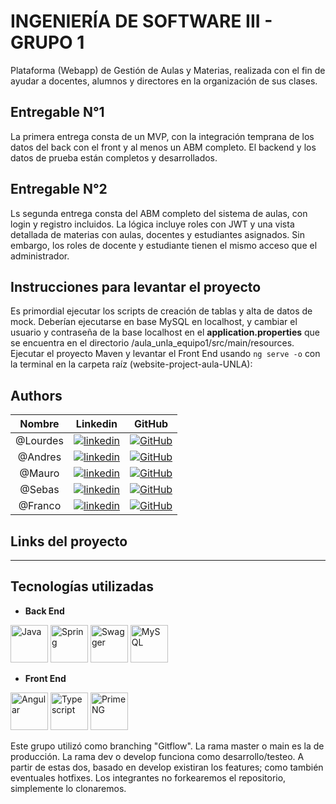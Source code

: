 # INGENIERÍA DE SOFTWARE III - GRUPO 1

Plataforma (Webapp) de Gestión de Aulas y Materias, realizada
con el fin de ayudar a docentes, alumnos y directores en la 
organización de sus clases.

## Entregable N°1

La primera entrega consta de un MVP, con la integración temprana de los datos del back con el front y al menos un ABM completo.
El backend y los datos de prueba están completos y desarrollados. 

## Entregable N°2

Ls segunda entrega consta del ABM completo del sistema de aulas, con login y registro incluidos. La lógica incluye roles con JWT y una vista detallada de materias con aulas, docentes y estudiantes asignados. Sin embargo, los roles de docente y estudiante tienen el mismo acceso que el administrador.

## Instrucciones para levantar el proyecto

Es primordial ejecutar los scripts de creación de tablas y alta de datos de mock. Deberían ejecutarse en base MySQL en localhost, y cambiar el usuario y contraseña de la base localhost en el **application.properties** que se encuentra en el directorio /aula_unla_equipo1/src/main/resources. Ejecutar el proyecto Maven y levantar el Front End usando `ng serve -o` con la terminal en la carpeta raíz (website-project-aula-UNLA):

## Authors

| Nombre | Linkedin | GitHub |
| :---:         |     :---:      |          :---: |
| @Lourdes |[![linkedin](https://img.shields.io/badge/linkedin-0A66C2?style=for-the-badge&logo=linkedin&logoColor=white)](https://www.linkedin.com/in/lourdes-florencia-toledo/)   |[![GitHub](https://img.shields.io/badge/github-%23121011.svg?&style=for-the-badge&logo=github&logoColor=white)](https://https://github.com/Lourdest812) |
| @Andres |[![linkedin](https://img.shields.io/badge/linkedin-0A66C2?style=for-the-badge&logo=linkedin&logoColor=white)](https://www.linkedin.com/in/andres-ezequiel-cupo-346b84180/)   |[![GitHub](https://img.shields.io/badge/github-%23121011.svg?&style=for-the-badge&logo=github&logoColor=white)](https://github.com/Suhiang98) |
| @Mauro |[![linkedin](https://img.shields.io/badge/linkedin-0A66C2?style=for-the-badge&logo=linkedin&logoColor=white)](https://www.linkedin.com/in/mauro-bazante/)   |[![GitHub](https://img.shields.io/badge/github-%23121011.svg?&style=for-the-badge&logo=github&logoColor=white)](https://github.com/maubazante) |
| @Sebas |[![linkedin](https://img.shields.io/badge/linkedin-0A66C2?style=for-the-badge&logo=linkedin&logoColor=white)](https://www.linkedin.com/)   |[![GitHub](https://img.shields.io/badge/github-%23121011.svg?&style=for-the-badge&logo=github&logoColor=white)](https://github.com/) |
| @Franco |[![linkedin](https://img.shields.io/badge/linkedin-0A66C2?style=for-the-badge&logo=linkedin&logoColor=white)](https://www.linkedin.com/in/franco-nordinelli/)   |[![GitHub](https://img.shields.io/badge/github-%23121011.svg?&style=for-the-badge&logo=github&logoColor=white)](https://github.com/FrancoNordinelli) |

## **Links del proyecto**

-------


## **Tecnologías utilizadas**

- **Back End**

<img src="https://user-images.githubusercontent.com/25181517/117201156-9a724800-adec-11eb-9a9d-3cd0f67da4bc.png" alt="Java" title="Java" height=60/> <img src="https://user-images.githubusercontent.com/25181517/117201470-f6d56780-adec-11eb-8f7c-e70e376cfd07.png" alt="Spring" title="Spring" height=60/> 
<img src="https://user-images.githubusercontent.com/25181517/186711335-a3729606-5a78-4496-9a36-06efcc74f800.png" alt="Swagger" title="Swagger" height=60/>
<img src="https://private-user-images.githubusercontent.com/101530380/325239922-d46cb73f-fe11-4874-84b1-28ad73bff097.png?jwt=eyJhbGciOiJIUzI1NiIsInR5cCI6IkpXVCJ9.eyJpc3MiOiJnaXRodWIuY29tIiwiYXVkIjoicmF3LmdpdGh1YnVzZXJjb250ZW50LmNvbSIsImtleSI6ImtleTUiLCJleHAiOjE3MTY4MTU3NTIsIm5iZiI6MTcxNjgxNTQ1MiwicGF0aCI6Ii8xMDE1MzAzODAvMzI1MjM5OTIyLWQ0NmNiNzNmLWZlMTEtNDg3NC04NGIxLTI4YWQ3M2JmZjA5Ny5wbmc_WC1BbXotQWxnb3JpdGhtPUFXUzQtSE1BQy1TSEEyNTYmWC1BbXotQ3JlZGVudGlhbD1BS0lBVkNPRFlMU0E1M1BRSzRaQSUyRjIwMjQwNTI3JTJGdXMtZWFzdC0xJTJGczMlMkZhd3M0X3JlcXVlc3QmWC1BbXotRGF0ZT0yMDI0MDUyN1QxMzEwNTJaJlgtQW16LUV4cGlyZXM9MzAwJlgtQW16LVNpZ25hdHVyZT0xM2RmYjMxODQwOTUyNDg5YTZhODRlMGIyZDNhZWFmZjE5Mzg4MGI3NzczMDk3YzZlOTIwYjNjZWJiODIwOTkxJlgtQW16LVNpZ25lZEhlYWRlcnM9aG9zdCZhY3Rvcl9pZD0wJmtleV9pZD0wJnJlcG9faWQ9MCJ9.E5OXhEewo2F8v-IRnYi-zefq0Nz7WAWDX85tbff1igM" alt="MySQL" title="MySQL" height=60/>

 - **Front End**
   
<img src="https://user-images.githubusercontent.com/25181517/183890595-779a7e64-3f43-4634-bad2-eceef4e80268.png" title="Angular"  height=60/> <img src="https://user-images.githubusercontent.com/25181517/183890598-19a0ac2d-e88a-4005-a8df-1ee36782fde1.png" title="Typescript"  height=60/> <img src="https://i0.wp.com/www.primefaces.org/wp-content/uploads/2016/10/primeng.png" title="PrimeNG"  height=60/>

Este grupo utilizó como  branching "Gitflow". La rama master o main es la de producción. La rama dev o develop funciona como desarrollo/testeo.
A partir de estas dos, basado en develop existiran los features; como también eventuales hotfixes.
Los integrantes no forkearemos el repositorio, simplemente lo clonaremos.
